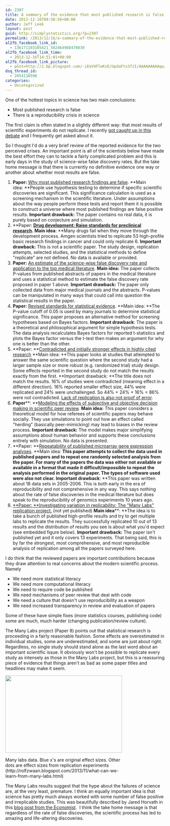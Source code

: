 ```yaml
---
id: 2307
title: A summary of the evidence that most published research is false
date: 2013-12-16T09:50:58+00:00
author: Jeff Leek
layout: post
guid: http://simplystatistics.org/?p=2307
permalink: /2013/12/16/a-summary-of-the-evidence-that-most-published-research-is-false/
al2fb_facebook_link_id:
  - 136171103105421_582464968476030
al2fb_facebook_link_time:
  - 2013-12-16T14:51:01+00:00
al2fb_facebook_link_picture:
  - post=http://2.bp.blogspot.com/-iEeV4FlwKsE/UpdaFts3fzI/AAAAAAAAAqw/OJjvoXG2e6g/s1600/Picture+73.png
dsq_thread_id:
  - 2054110590
categories:
  - Uncategorized
---
```

One of the hottest topics in science has two main conclusions:

  * Most published research is false
  * There is a reproducibility crisis in science

The first claim is often stated in a slightly different way: that most results of scientific experiments do not replicate. I recently [got caught up in this debate](http://simplystatistics.org/2013/09/25/is-most-science-false-the-titans-weigh-in/) and I frequently get asked about it.

So I thought I'd do a very brief review of the reported evidence for the two perceived crises. An important point is all of the scientists below have made the best effort they can to tackle a fairly complicated problem and this is early days in the study of science-wise false discovery rates. But the take home message is that there is currently no definitive evidence one way or another about whether most results are false.

  1. **Paper:** [Why most published research findings are false](http://www.plosmedicine.org/article/info:doi/10.1371/journal.pmed.0020124). **Main idea: **People use hypothesis testing to determine if specific scientific discoveries are significant. This significance calculation is used as a screening mechanism in the scientific literature. Under assumptions about the way people perform these tests and report them it is possible to construct a universe where most published findings are false positive results. **Important drawback:** The paper contains no real data, it is purely based on conjecture and simulation.
  2. **Paper: **[Drug development: Raise standards for preclinical research](http://www.nature.com/nature/journal/v483/n7391/full/483531a.html). **Main idea****: **Many drugs fail when they move through the development process. Amgen scientists tried to replicate 53 high-profile basic research findings in cancer and could only replicate 6. **Important drawback:** This is not a scientific paper. The study design, replication attempts, selected studies, and the statistical methods to define "replicate" are not defined. No data is available or provided.
  3. **Paper:** [An estimate of the science-wise false discovery rate and application to the top medical literature](http://biostatistics.oxfordjournals.org/content/early/2013/09/24/biostatistics.kxt007.abstract). **Main idea:** The paper collects P-values from published abstracts of papers in the medical literature and uses a statistical method to estimate the false discovery rate proposed in paper 1 above. **Important drawback:** The paper only collected data from major medical journals and the abstracts. P-values can be manipulated in many ways that could call into question the statistical results in the paper.
  4. **Paper:** [Revised standards for statistical evidence](http://www.pnas.org/content/early/2013/10/28/1313476110.abstract). **Main idea: **The P-value cutoff of 0.05 is used by many journals to determine statistical significance. This paper proposes an alternative method for screening hypotheses based on Bayes factors. **Important drawback**: The paper is a theoretical and philosophical argument for simple hypothesis tests. The data analysis recalculates Bayes factors for reported t-statistics and plots the Bayes factor versus the t-test then makes an argument for why one is better than the other.
  5. **Paper: **[Contradicted and initially stronger effects in highly cited research](http://jama.jamanetwork.com/article.aspx?articleid=201218) **Main idea: **This paper looks at studies that attempted to answer the same scientific question where the second study had a larger sample size or more robust (e.g. randomized trial) study design. Some effects reported in the second study do not match the results exactly from the first. **Important drawback: **The title does not match the results. 16% of studies were contradicted (meaning effect in a different direction). 16% reported smaller effect size, 44% were replicated and 24% were unchallenged. So 44% + 24% + 16% = 86% were not contradicted. [Lack of replication is also not proof of error](http://biostatistics.oxfordjournals.org/content/early/2013/09/24/biostatistics.kxt038.full).
  6. **Paper****: **[Modeling the effects of subjective and objective decision making in scientific peer review](http://www.nature.com/nature/journal/vaop/ncurrent/full/nature12786.html). **Main idea:** This paper considers a theoretical model for how referees of scientific papers may behave socially. They use simulations to point out how an effect called "herding" (basically peer-mimicking) may lead to biases in the review process. **Important drawback:** The model makes major simplifying assumptions about human behavior and supports these conclusions entirely with simulation. No data is presented.
  7. **Paper: **[Repeatability of published microarray gene expression analyses](http://www.nature.com/ng/journal/v41/n2/abs/ng.295.html). **Main idea: **This paper attempts to collect the data used in published papers and to repeat one randomly selected analysis from the paper. For many of the papers the data was either not available or available in a format that made it difficult/impossible to repeat the analysis performed in the original paper. The types of software used were also not clear. **Important drawback****: **This paper was written about 18 data sets in 2005-2006. This is both early in the era of reproducibility and not comprehensive in any way. This says nothing about the rate of false discoveries in the medical literature but does speak to the reproducibility of genomics experiments 10 years ago.
  8. [**Paper: **Investigating variation in replicability: The "Many Labs" replication project.](https://osf.io/wx7ck/) (not yet published) **Main idea****: **The idea is to take a bunch of published high-profile results and try to get multiple labs to replicate the results. They successfully replicated 10 out of 13 results and the distribution of results you see is about what you'd expect (see embedded figure below). **Important drawback:** The paper isn't published yet and it only covers 13 experiments. That being said, this is by far the strongest, most comprehensive, and most reproducible analysis of replication among all the papers surveyed here.

I do think that the reviewed papers are important contributions because they draw attention to real concerns about the modern scientific process. Namely

  * We need more statistical literacy
  * We need more computational literacy
  * We need to require code be published
  * We need mechanisms of peer review that deal with code
  * We need a culture that doesn't use reproducibility as a weapon
  * We need increased transparency in review and evaluation of papers

Some of these have simple fixes (more statistics courses, publishing code) some are much, much harder (changing publication/review culture).

The Many Labs project (Paper 8) points out that statistical research is proceeding in a fairly reasonable fashion. Some effects are overestimated in individual studies, some are underestimated, and some are just about right. Regardless, no single study should stand alone as the last word about an important scientific issue. It obviously won't be possible to replicate every study as intensely as those in the Many Labs project, but this is a reassuring piece of evidence that things aren't as bad as some paper titles and headlines may make it seem.

<div style="width: 379px" class="wp-caption aligncenter">
  <img alt="" src="http://2.bp.blogspot.com/-iEeV4FlwKsE/UpdaFts3fzI/AAAAAAAAAqw/OJjvoXG2e6g/s1600/Picture+73.png" width="369" height="244" />
  
  <p class="wp-caption-text">
    Many labs data. Blue x's are original effect sizes. Other dots are effect sizes from replication experiments (http://rolfzwaan.blogspot.com/2013/11/what-can-we-learn-from-many-labs.html)
  </p>
</div>

The Many Labs results suggest that the hype about the failures of science are, at the very least, premature. I think an equally important idea is that science has pretty much always worked with some number of false positive and irreplicable studies. This was beautifully described by Jared Horvath in this [blog post from the Economist](http://blogs.scientificamerican.com/guest-blog/2013/12/04/the-replication-myth-shedding-light-on-one-of-sciences-dirty-little-secrets/).  I think the take home message is that regardless of the rate of false discoveries, the scientific process has led to amazing and life-altering discoveries.
